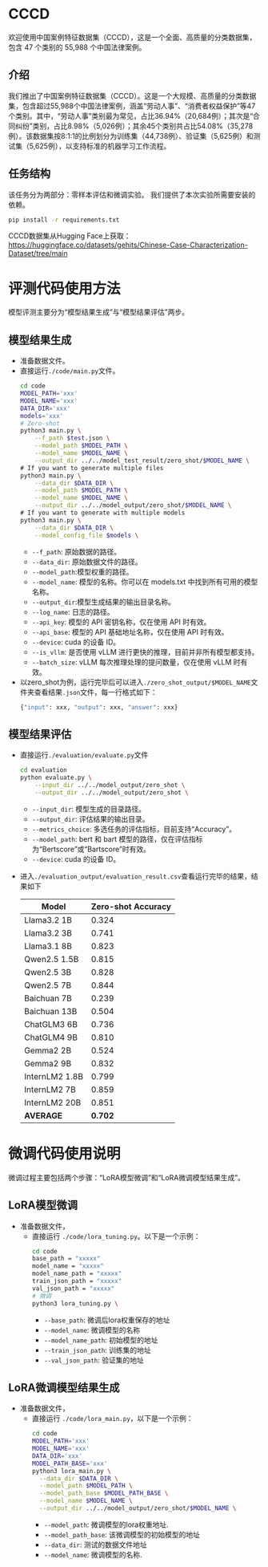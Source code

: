 # CCCD
欢迎使用中国案例特征数据集（CCCD），这是一个全面、高质量的分类数据集，包含 47 个类别的 55,988 个中国法律案例。
## 介绍
我们推出了中国案例特征数据集（CCCD）。这是一个大规模、高质量的分类数据集，包含超过55,988个中国法律案例，涵盖“劳动人事”、“消费者权益保护”等47个类别。其中，“劳动人事”类别最为常见，占比36.94%（20,684例）；其次是“合同纠纷”类别，占比8.98%（5,026例）；其余45个类别共占比54.08%（35,278例）。该数据集按8:1:1的比例划分为训练集（44,738例）、验证集（5,625例）和测试集（5,625例），以支持标准的机器学习工作流程。
## 任务结构
该任务分为两部分：零样本评估和微调实验。
我们提供了本次实验所需要安装的依赖。
  ```bash
  pip install -r requirements.txt
  ```
CCCD数据集从Hugging Face上获取：https://huggingface.co/datasets/gehits/Chinese-Case-Characterization-Dataset/tree/main
# 评测代码使用方法
模型评测主要分为“模型结果生成”与“模型结果评估”两步。
## 模型结果生成
* 准备数据文件。
* 直接运行`./code/main.py`文件。
    ```bash
    cd code
    MODEL_PATH='xxx'
    MODEL_NAME='xxx'
    DATA_DIR='xxx'
    models='xxx'
    # Zero-shot
    python3 main.py \
        --f_path $test.json \
        --model_path $MODEL_PATH \
        --model_name $MODEL_NAME \
        --output_dir ../../model_test_result/zero_shot/$MODEL_NAME \
    # If you want to generate multiple files
    python3 main.py \
        --data_dir $DATA_DIR \
        --model_path $MODEL_PATH \
        --model_name $MODEL_NAME \
        --output_dir ../../model_output/zero_shot/$MODEL_NAME \
    # If you want to generate with multiple models
    python3 main.py \
        --data_dir $DATA_DIR \
        --model_config_file $models \
    ```
    * `--f_path`: 原始数据的路径。
    * `--data_dir`: 原始数据文件的路径。
    * `--model_path`:模型权重的路径。
    * `--model_name`: 模型的名称。你可以在 models.txt 中找到所有可用的模型名称。
    * `--output_dir`:模型生成结果的输出目录名称。
    * `--log_name`: 日志的路径。
    * `--api_key`: 模型的 API 密钥名称，仅在使用 API 时有效。
    * `--api_base`: 模型的 API 基础地址名称，仅在使用 API 时有效。
    * `--device`: cuda 的设备 ID。
    * `--is_vllm`: 是否使用 vLLM 进行更快的推理，目前并非所有模型都支持。
    * `--batch_size`: vLLM 每次推理处理的提问数量，仅在使用 vLLM 时有效。
* 以zero_shot为例，运行完毕后可以进入`./zero_shot_output/$MODEL_NAME`文件夹查看结果`.json`文件，每一行格式如下：
    ```python
    {"input": xxx, "output": xxx, "answer": xxx}
    ```
## 模型结果评估
* 直接运行`./evaluation/evaluate.py`文件
    ```bash
    cd evaluation
    python evaluate.py \
        --input_dir ../../model_output/zero_shot \
        --output_dir ../../model_output/zero_shot \
    ```
    * `--input_dir`: 模型生成的目录路径。
    * `--output_dir`: 评估结果的输出目录。
    * `--metrics_choice`: 多选任务的评估指标，目前支持“Accuracy”。
    * `--model_path`: bert 和 bart 模型的路径，仅在评估指标为“Bertscore”或“Bartscore”时有效。
    * `--device`: cuda 的设备 ID。
* 进入`./evaluation_output/evaluation_result.csv`查看运行完毕的结果，结果如下 

  | Model         | Zero-shot Accuracy |
    |---------------|--------------------|
    | Llama3.2 1B   | 0.324              |
    | Llama3.2 3B   | 0.741              |
    | Llama3.1 8B   | 0.823              |
    | Qwen2.5 1.5B  | 0.815              |
    | Qwen2.5 3B    | 0.828              |
    | Qwen2.5 7B    | 0.844              |
    | Baichuan 7B   | 0.239              |
    | Baichuan 13B   | 0.504              |
    | ChatGLM3 6B   | 0.736              |
    | ChatGLM4 9B   | 0.810              |
    | Gemma2 2B     | 0.524              |
    | Gemma2 9B     | 0.832              |
    | InternLM2 1.8B | 0.799              |
    | InternLM2 7B  | 0.859              |
    | InternLM2 20B | 0.851              |
    | **AVERAGE**   | **0.702**          |

# 微调代码使用说明
微调过程主要包括两个步骤：“LoRA模型微调”和“LoRA微调模型结果生成”。

## LoRA模型微调
* 准备数据文件，
  * 直接运行 `./code/lora_tuning.py`。以下是一个示例：
      ```bash
      cd code
      base_path = "xxxxx"
      model_name = "xxxxx"
      model_name_path = "xxxxx"
      train_json_path = "xxxxx"
      val_json_path = "xxxxx"
      # 微调
      python3 lora_tuning.py \
      ```
      * `--base_path`: 微调后lora权重保存的地址
      * `--model_name`: 微调模型的名称
      * `--model_name_path`: 初始模型的地址
      * `--train_json_path`: 训练集的地址
      * `--val_json_path`: 验证集的地址
## LoRA微调模型结果生成
* 准备数据文件，
  * 直接运行 `./code/lora_main.py`，以下是一个示例：
      ```bash
      cd code
      MODEL_PATH='xxx'
      MODEL_NAME='xxx'
      DATA_DIR='xxx'
      MODEL_PATH_BASE='xxx'
      python3 lora_main.py \
        --data_dir $DATA_DIR \
        --model_path $MODEL_PATH \
        --model_path_base $MODEL_PATH_BASE \
        --model_name $MODEL_NAME \
        --output_dir ../../model_output/zero_shot/$MODEL_NAME \
      ```
      * `--model_path`: 微调模型的lora权重地址.
      * `--model_path_base`: 该微调模型的初始模型的地址
      * `--data_dir`: 测试的数据文件地址
      * `--model_name`: 微调模型的名称.


